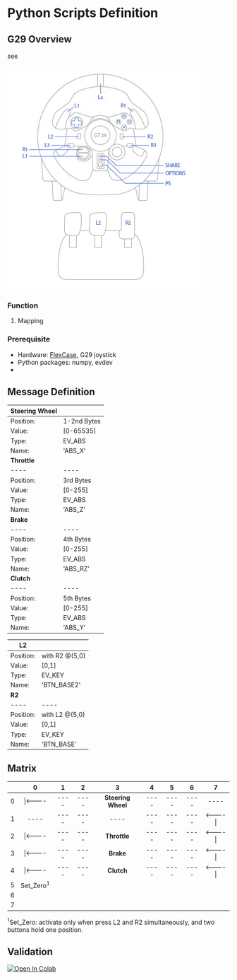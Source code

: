 # Python Scripts Definition

## G29 Overview
see 

![G29](/pic/G29.jpg)
### Function
1. Mapping

### Prerequisite
* Hardware:   [FlexCase](https://www.audesseinc.com/labs/), G29 joystick
* Python packages: numpy, evdev
* 

## Message Definition

|  **Steering Wheel** |         |
| ----          | ----          |
|  Position:    | 1-2nd Bytes   |
|  Value:       | [0-65535]     |
|  Type:        | EV_ABS        |
|  Name:        | 'ABS_X'       |
|  **Throttle** |               |
| ----          | ----          |
|  Position:    | 3rd Bytes     |
|  Value:       | [0-255]       |
|  Type:        | EV_ABS        |
|  Name:        | 'ABS_Z'       |
|  **Brake**    |               |
| ----          | ----          |
|  Position:    | 4th Bytes     |
|  Value:       | [0-255]       |
|  Type:        | EV_ABS        |
|  Name:        | 'ABS_RZ'      |
|  **Clutch**   |               |
| ----          | ----          |
|  Position:    | 5th Bytes     |
|  Value:       | [0-255]       |
|  Type:        | EV_ABS        |
|  Name:        | 'ABS_Y'       |


| **L2**    |                |
| --------- | -------------- |
| Position: | with R2 @(5,0) |
| Value:    | [0,1]          |
| Type:     | EV_KEY         |
| Name:     | 'BTN_BASE2'    |
| **R2**    |                |
| ----      | ----           |
| Position: | with L2 @(5,0) |
| Value:    | [0,1]          |
| Type:     | EV_KEY         |
| Name:     | 'BTN_BASE'     |

## Matrix

|   |0     |  1    | 2     | 3     | 4     |  5    |  6    | 7   |
| :-: | :-:| :-:   | :-:   | :-:   | :-:   | :-:   | :-:   | :-: |
| 0 |\|<----| ---- | ---- | **Steering Wheel** | ----  | ----  | ---- | ----|
| 1 | ----  | ---- | ---- |    ----| ----  | ----  | ---- | <----\||
| 2 |\|<----| ---- | ---- | **Throttle** | ----  | ---- |----|<----\||
| 3 |\|<----| ---- | ---- | **Brake**   | ----  | ----  |---- | <----\||
| 4 |\|<----| ---- | ---- | **Clutch** | ----  | ----  |---- | <----\||
| 5 |Set_Zero<sup>1</sup>|       |      |      |      |      |      |      |
| 6 |      |       |      |      |      |      |      |      |
| 7 |      |       |      |      |      |      |      |      |

<sup>1</sup>Set_Zero: activate only when press L2 and R2 simultaneously, and two buttons hold one position.

## Validation
[![Open In Colab](https://colab.research.google.com/assets/colab-badge.svg)](https://colab.research.google.com/drive/1WBpY8AigAW2I8CeqoMMRO_7MEYBNkOdK?usp=sharing)